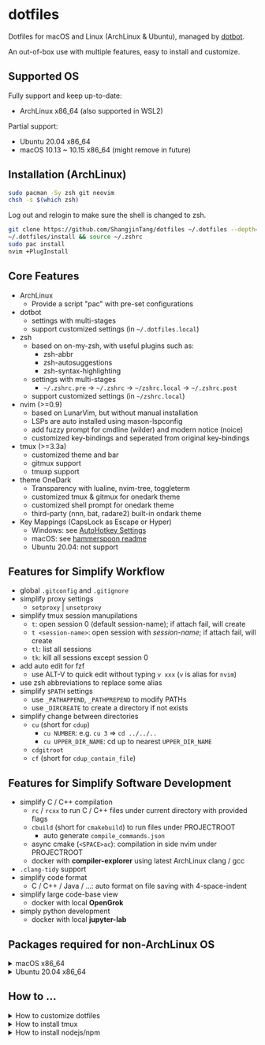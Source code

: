 # dotfiles

Dotfiles for macOS and Linux (ArchLinux & Ubuntu), managed by [dotbot](https://github.com/anishathalye/dotbot).

An out-of-box use with multiple features, easy to install and customize.

## Supported OS

Fully support and keep up-to-date:

- ArchLinux x86_64 (also supported in WSL2)

Partial support:

- Ubuntu 20.04 x86_64
- macOS 10.13 ~ 10.15 x86_64 (might remove in future)

## Installation (ArchLinux)

```bash
sudo pacman -Sy zsh git neovim
chsh -s $(which zsh)
```

Log out and relogin to make sure the shell is changed to zsh.

```bash
git clone https://github.com/ShangjinTang/dotfiles ~/.dotfiles --depth=1
~/.dotfiles/install && source ~/.zshrc
sudo pac install
nvim +PlugInstall
```

## Core Features

- ArchLinux
  - Provide a script "pac" with pre-set configurations
- dotbot
  - settings with multi-stages
  - support customized settings (in `~/.dotfiles.local`)
- zsh
  - based on on-my-zsh, with useful plugins such as:
    - zsh-abbr
    - zsh-autosuggestions
    - zsh-syntax-highlighting
  - settings with multi-stages
    - `~/.zshrc.pre` -> `~/.zshrc` -> `~/zshrc.local` ->  `~/.zshrc.post`
  - support customized settings (in `~/zshrc.local`)
- nvim (>=0.9)
  - based on LunarVim, but without manual installation
  - LSPs are auto installed using mason-lspconfig
  - add fuzzy prompt for cmdline (wilder) and modern notice (noice)
  - customized key-bindings and seperated from original key-bindings
- tmux (>=3.3a)
  - customized theme and bar
  - gitmux support
  - tmuxp support
- theme OneDark
  - Transparency with lualine, nvim-tree, toggleterm
  - customized tmux & gitmux for onedark theme
  - customized shell prompt for onedark theme
  - third-party (nnn, bat, radare2) built-in ondark theme
- Key Mappings (CapsLock as Escape or Hyper)
  - Windows: see [AutoHotkey Settings](https://github.com/ShangjinTang/dotfiles/blob/master/windows/autohotkey/sol.ahk)
  - macOS: see [hammerspoon readme](https://github.com/ShangjinTang/dotfiles/blob/master/macos/hammerspoon/README.md)
  - Ubuntu 20.04: not support

## Features for Simplify Workflow

- global `.gitconfig` and `.gitignore`
- simplify proxy settings
  - `setproxy` | `unsetproxy`
- simplify tmux session manupilations
  - `t`: open session 0 (default session-name); if attach fail, will create
  - `t <session-name>`: open session with *session-name*; if attach fail, will create
  - `tl`: list all sessions
  - `tk`: kill all sessions except session 0
- add auto edit for fzf
  -  use ALT-V to quick edit without typing `v xxx` (`v` is alias for `nvim`)
- use zsh abbreviations to replace some alias
- simplify `$PATH` settings
  - use `_PATHAPPEND`, `_PATHPREPEND` to modify PATHs
  - use `_DIRCREATE` to create a directory if not exists
- simplify change between directories
  - `cu` (short for `cdup`)
    - `cu NUMBER`: e.g. `cu 3` => `cd ../../..`
    - `cu UPPER_DIR_NAME`: cd up to nearest `UPPER_DIR_NAME`
  - `cdgitroot`
  - `cf` (short for `cdup_contain_file`)

## Features for Simplify Software Development

- simplify C / C++ compilation
  - `rc` / `rcxx` to run C / C++ files under current directory with provided flags
  - `cbuild` (short for `cmakebuild`) to run files under PROJECTROOT
    - auto generate `compile_commands.json`
  - async cmake (`<SPACE>ac`): compilation in side nvim under PROJECTROOT
  - docker with **compiler-explorer** using latest ArchLinux clang / gcc
- `.clang-tidy` support
- simplify code format
  - C / C++ / Java / ...: auto format on file saving with 4-space-indent
- simplify large code-base view
  - docker with local **OpenGrok**
- simply python development
  - docker with local **jupyter-lab**

## Packages required for non-ArchLinux OS

<details>

  <summary>macOS x86_64</summary>

    <!-- TODO: add more packages -->
    ```bash
    /bin/bash -c "$(curl -fsSL https://raw.githubusercontent.com/Homebrew/install/HEAD/install.sh)
    brew install sshpass vim git tmux zsh curl wget tree reattach-to-user-namespace tldr
    ```

</details>


<details>

  <summary>Ubuntu 20.04 x86_64</summary>

    <!-- TODO: add more packages -->
    ```bash
    sudo apt update
    sudo apt install -y net-tools vim git zsh curl wget tree xclip aria2 ripgrep tree rsync python3-pip
    sudo apt install -y gcc g++ make cmake universal-ctags cscope ninja-build
    sudo pip3 install tldr
    ```

</details>

## How to ...

<details>

  <summary>How to customize dotfiles</summary>

    1. Add configuration files
    2. Edit `install.conf.yaml` to create symlink
    3. Edit `pre_install` or `post_install` to customize the behaviour before or after installation
    4. Add files in `~/.dotfiles.local/` for local override
    - Step 1: Create files in .dotfiles.local with same archtecture in home directory
    - Step 2: Run `install` or `post_install`, symlinks will created from ~/ to ~/.dotfiles.local/, e.g.
    - /.gitconfig (generated symlink) -> ~/.dotfiles.local/.gitconfig (created in Step 1)
    - ~/bin/rg (generated symlink) -> ~/.dotfiles.local/bin/rg (created in Step 1)

</details>

<details>

  <summary>How to install tmux</summary>

    ```bash
    sudo apt remove tmux
    sudo apt install libevent-dev ncurses-dev build-essential bison pkg-config
    wget https://github.com/tmux/tmux/releases/download/3.3a/tmux-3.3a.tar.gz
    tar zxvf tmux-3.3a.tar.gz && cd tmux-3.3a
    ./configure
    make -j16 && sudo make install
    cd .. && rm -rf tmux-3.3a tmux-3.3a.tar.gz
    ```

</details>

<details>

  <summary>How to install nodejs/npm</summary>

    ```bash
    wget https://nodejs.org/dist/v16.17.0/node-v16.17.0-linux-x64.tar.xz
    sudo tar xvf node-v16.17.0-linux-x64.tar.xz -C /opt/
    sudo mv /opt/node-v16.17.0-linux-x64 /opt/node
    rm node-v16.17.0-linux-x64.tar.xz
    ```

</details>
